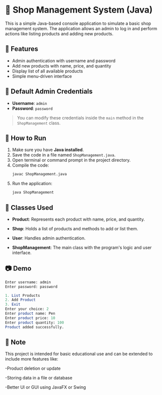 # 🛒 Shop Management System (Java)

This is a simple Java-based console application to simulate a basic shop management system. The application allows an admin to log in and perform actions like listing products and adding new products.

## 📌 Features

- Admin authentication with username and password
- Add new products with name, price, and quantity
- Display list of all available products
- Simple menu-driven interface

## 🔐 Default Admin Credentials

- **Username**: `admin`
- **Password**: `password`

> You can modify these credentials inside the `main` method in the `ShopManagement` class.

## 🚀 How to Run

1. Make sure you have **Java installed**.
2. Save the code in a file named `ShopManagement.java`.
3. Open terminal or command prompt in the project directory.
4. Compile the code:
   ```bash
   javac ShopManagement.java

5. Run the application:
   ```bash
   java ShopManagement

## 📂 Classes Used

- **Product**: Represents each product with name, price, and quantity.

- **Shop**: Holds a list of products and methods to add or list them.

- **User**: Handles admin authentication.

- **ShopManagement**: The main class with the program's logic and user interface.

## 📷 Demo

   ```mathematica
   Enter username: admin
   Enter password: password

   1. List Products
   2. Add Product
   3. Exit
   Enter your choice: 2
   Enter product name: Pen
   Enter product price: 10
   Enter product quantity: 100
   Product added successfully.
   ```

## 📌 Note

This project is intended for basic educational use and can be extended to include more features like:

-Product deletion or update

-Storing data in a file or database

-Better UI or GUI using JavaFX or Swing